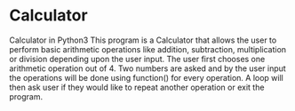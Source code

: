 # Calculator
Calculator in Python3
This program is a Calculator that allows the user to perform basic arithmetic operations like addition, subtraction, multiplication or division depending upon the user input. The user first chooses one arithmetic operation out of 4. Two numbers are asked and by the user input the operations will be done using function() for every operation. A loop will then ask user if they would like to repeat another operation or exit the program.
